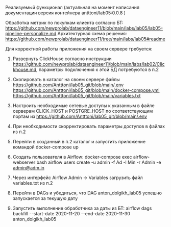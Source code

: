 Реализуемый функционал (актуальная на момент написания документации версия контейнера antttoni/lab05:0.0.8 )

Обработка метрик по покупкам клиента согласно БТ: https://github.com/newprolab/dataengineer11/blob/main/labs/lab05/lab05-pipeline-personalize.md
Архитектурная схема решения: https://github.com/newprolab/dataengineer11/tree/main/labs/lab05#readme

Для корректной работы приложения на своем сервере требуется:

1) Развернуть ClickHouse согласно инструкции https://github.com/newprolab/dataengineer11/blob/main/labs/lab02/Clickhouse.md, параметры подключения к этой БД потребуются в п.2

2) Скопировать в каталог на своем сервере файлы 
https://github.com/Antttoni/lab05_git/blob/main/.env
https://github.com/Antttoni/lab05_git/blob/main/docker-compose.yml
https://github.com/Antttoni/lab05_git/blob/main/variables.txt

3) Настроить необходимые сетевые доступы к указанным в файле серверам CLICK_HOST и POSTGRE_HOST по соответствующим портам из https://github.com/Antttoni/lab05_git/blob/main/.env 

4) При необходимости скорректировать параметры доступов в файлах из п.2

5) Перейти в созданный в п.2 каталог и запустить приложение командой docker-compose up

6) Создать пользователя в Airflow:
docker-compose exec airflow-webserver bash
airflow users create -u admin -f Ad -l Min -r Admin -e admin@adm.in

7) Через интерфейс Airflow Admin -> Variables загрузить файл variables.txt из п.2

8) Перейти в DAGs и убедиться, что DAG anton_dolgikh_lab05 успешно запускается за текущую дату

9) Запустить выполнение обработчика за даты из БТ:
airflow dags backfill --start-date 2020-11-20  --end-date 2020-11-30 anton_dolgikh_lab05


